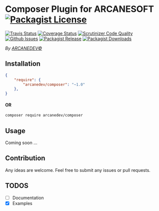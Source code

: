Composer Plugin for ARCANESOFT [![Packagist License][badge_license]](https://github.com/ARCANEDEV/Composer/blob/master/LICENSE.md)
==============
[![Travis Status][badge_build]](https://travis-ci.org/ARCANEDEV/Composer)
[![Coverage Status][badge_coverage]](https://scrutinizer-ci.com/g/ARCANEDEV/Composer/?branch=master)
[![Scrutinizer Code Quality][badge_quality]](https://scrutinizer-ci.com/g/ARCANEDEV/Composer/?branch=master)
[![Github Issues][badge_issues]](https://github.com/ARCANEDEV/Composer/issues)
[![Packagist Release][badge_release]](https://packagist.org/packages/arcanedev/composer)
[![Packagist Downloads][badge_downloads]](https://packagist.org/packages/arcanedev/composer)

[badge_license]:   http://img.shields.io/packagist/l/arcanedev/composer.svg?style=flat-square
[badge_build]:     http://img.shields.io/travis/ARCANEDEV/Composer.svg?style=flat-square
[badge_coverage]:  https://img.shields.io/scrutinizer/coverage/g/ARCANEDEV/Composer.svg?style=flat-square
[badge_quality]:   https://img.shields.io/scrutinizer/g/ARCANEDEV/Composer.svg?style=flat-square
[badge_issues]:    http://img.shields.io/github/issues/ARCANEDEV/Composer.svg?style=flat-square
[badge_release]:   https://img.shields.io/packagist/v/arcanedev/composer.svg?style=flat-square
[badge_downloads]: https://img.shields.io/packagist/dt/arcanedev/composer.svg?style=flat-square

*By [ARCANEDEV&copy;](http://www.arcanedev.net/)*

## Installation

```json
{
    "require": {
        "arcanedev/composer": "~1.0"
    },
}
```

#### OR
```bash
composer require arcanedev/composer
```

## Usage

Coming soon ...

## Contribution

Any ideas are welcome. Feel free to submit any issues or pull requests.

## TODOS

  - [ ] Documentation
  - [x] Examples
